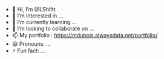 - 👋 Hi, I’m @LShiftt
- 👀 I’m interested in ...
- 🌱 I’m currently learning ...
- 💞️ I’m looking to collaborate on ...
- 📫 My portfolio : https://mdubois.alwaysdata.net/portfolio/
- 😄 Pronouns: ...
- ⚡ Fun fact: ...

<!---
LShiftt/LShiftt is a ✨ special ✨ repository because its `README.md` (this file) appears on your GitHub profile.
You can click the Preview link to take a look at your changes.
--->

